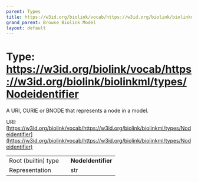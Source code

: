 ```yaml
---
parent: Types
title: https://w3id.org/biolink/vocab/https://w3id.org/biolink/biolinkml/types/Nodeidentifier
grand_parent: Browse Biolink Model
layout: default
---
```


# Type: https://w3id.org/biolink/vocab/https://w3id.org/biolink/biolinkml/types/Nodeidentifier


A URI, CURIE or BNODE that represents a node in a model.

URI: [https://w3id.org/biolink/vocab/https://w3id.org/biolink/biolinkml/types/Nodeidentifier](https://w3id.org/biolink/vocab/https://w3id.org/biolink/biolinkml/types/Nodeidentifier)

|  |  |  |
| --- | --- | --- |
| Root (builtin) type | | **NodeIdentifier** |
| Representation | | str |

